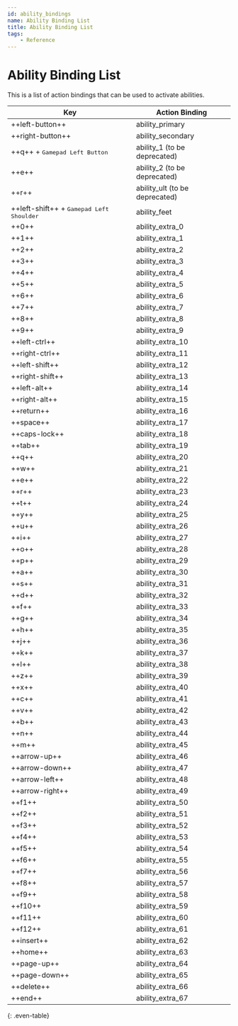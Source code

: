```yaml
---
id: ability_bindings
name: Ability Binding List
title: Ability Binding List
tags:
    - Reference
---
```


# Ability Binding List

This is a list of action bindings that can be used to activate abilities.

| Key | Action Binding |
| --- | ------- |
| ++left-button++ | ability_primary |
| ++right-button++ | ability_secondary |
| ++q++ + <kbd>Gamepad Left Button</kbd> | ability_1 (to be deprecated) |
| ++e++ | ability_2 (to be deprecated) |
| ++r++ | ability_ult (to be deprecated) |
| ++left-shift++ + <kbd>Gamepad Left Shoulder</kbd> | ability_feet |
| ++0++ | ability_extra_0 |
| ++1++ | ability_extra_1 |
| ++2++ | ability_extra_2 |
| ++3++ | ability_extra_3 |
| ++4++ | ability_extra_4 |
| ++5++ | ability_extra_5 |
| ++6++ | ability_extra_6 |
| ++7++ | ability_extra_7 |
| ++8++ | ability_extra_8 |
| ++9++ | ability_extra_9 |
| ++left-ctrl++ | ability_extra_10 |
| ++right-ctrl++ | ability_extra_11 |
| ++left-shift++ | ability_extra_12 |
| ++right-shift++ | ability_extra_13 |
| ++left-alt++ | ability_extra_14 |
| ++right-alt++ | ability_extra_15 |
| ++return++ | ability_extra_16 |
| ++space++ | ability_extra_17 |
| ++caps-lock++ | ability_extra_18 |
| ++tab++ | ability_extra_19 |
| ++q++ | ability_extra_20 |
| ++w++ | ability_extra_21 |
| ++e++ | ability_extra_22 |
| ++r++ | ability_extra_23 |
| ++t++ | ability_extra_24 |
| ++y++ | ability_extra_25 |
| ++u++ | ability_extra_26 |
| ++i++ | ability_extra_27 |
| ++o++ | ability_extra_28 |
| ++p++ | ability_extra_29 |
| ++a++ | ability_extra_30 |
| ++s++ | ability_extra_31 |
| ++d++ | ability_extra_32 |
| ++f++ | ability_extra_33 |
| ++g++ | ability_extra_34 |
| ++h++ | ability_extra_35 |
| ++j++ | ability_extra_36 |
| ++k++ | ability_extra_37 |
| ++l++ | ability_extra_38 |
| ++z++ | ability_extra_39 |
| ++x++ | ability_extra_40 |
| ++c++ | ability_extra_41 |
| ++v++ | ability_extra_42 |
| ++b++ | ability_extra_43 |
| ++n++ | ability_extra_44 |
| ++m++ | ability_extra_45 |
| ++arrow-up++ | ability_extra_46 |
| ++arrow-down++ |ability_extra_47 |
| ++arrow-left++ | ability_extra_48 |
| ++arrow-right++ | ability_extra_49 |
| ++f1++ | ability_extra_50 |
| ++f2++ | ability_extra_51 |
| ++f3++ | ability_extra_52 |
| ++f4++ | ability_extra_53 |
| ++f5++ | ability_extra_54 |
| ++f6++ | ability_extra_55 |
| ++f7++ | ability_extra_56 |
| ++f8++ | ability_extra_57 |
| ++f9++ | ability_extra_58 |
| ++f10++ | ability_extra_59 |
| ++f11++ | ability_extra_60 |
| ++f12++ | ability_extra_61 |
| ++insert++ | ability_extra_62 |
| ++home++ | ability_extra_63 |
| ++page-up++ | ability_extra_64 |
| ++page-down++ | ability_extra_65 |
| ++delete++ | ability_extra_66 |
| ++end++ | ability_extra_67 |
{: .even-table}
